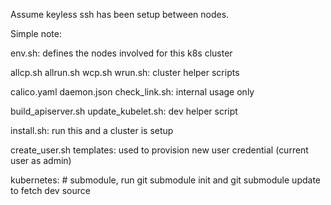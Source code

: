
Assume keyless ssh has been setup between nodes.


Simple note:


env.sh: defines the nodes involved for this k8s cluster

allcp.sh allrun.sh wcp.sh wrun.sh: cluster helper scripts

calico.yaml
daemon.json
check\_link.sh: internal usage only

build_apiserver.sh update_kubelet.sh: dev helper script

install.sh: run this and a cluster is setup

create_user.sh templates: used to provision new user credential (current user as admin)

kubernetes: # submodule, run git submodule init and git submodule update to fetch dev source
